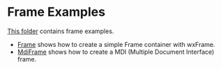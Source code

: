 # Frame Examples

[This folder](.) contains frame examples.

* [Frame](Frame/README.md) shows how to create a simple Frame container with wxFrame.
* [MdiFrame](MdiFrame/README.md) shows how to create a MDI (Multiple Document Interface) frame.
